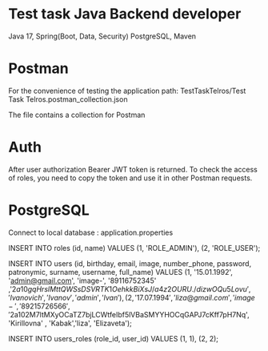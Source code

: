 # Test task Java Backend developer

Java 17, Spring(Boot, Data, Security) PostgreSQL, Maven

# Postman

For the convenience of testing the application 
path: TestTaskTelros/Test Task Telros.postman_collection.json

The file contains a collection for Postman

# Auth
After user authorization Bearer JWT token is returned.
To check the access of roles, you need to copy the token and use it in other Postman requests.

# PostgreSQL

Connect to local database : application.properties

INSERT INTO roles (id, name)
VALUES (1, 'ROLE_ADMIN'),
(2, 'ROLE_USER');

INSERT INTO users (id, birthday, email, image, number_phone, password, patronymic, surname, username, full_name)
VALUES   (1, '15.01.1992', 'admin@gmail.com', 'image-', '89116752345' ,'$2a$10$gqHrslMttQWSsDSVRTK1OehkkBiXsJ/a4z2OURU./dizwOQu5Lovu','Ivanovich' , 'Ivanov','admin', 'Ivan'),
(2, '17.07.1994', 'liza@gmail.com', 'image-', '89215726566', '$2a$10$2M7ltMXyOCaTZ7bjLCWtfeIbf5lVBaSMYYHOCqGAPJ7cKff7pH7Nq', 'Kirillovna' , 'Kabak','liza', 'Elizaveta');

INSERT INTO users_roles (role_id, user_id)
VALUES (1, 1),
(2, 2);








